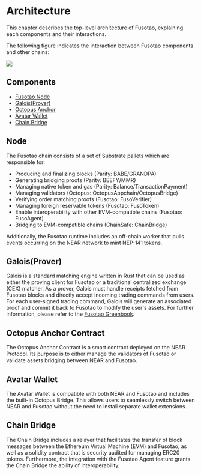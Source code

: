 # Architecture


This chapter describes the top-level architecture of Fusotao, explaining each components and their interactions.

The following figure indicates the interaction between Fusotao components and other chains:

![](/wiki/FusotaoOverview.png)

## Components

- [Fusotao Node](https://github.com/uinb/fusotao)
- [Galois(Prover)](https://github.com/uinb/galois)
- [Octopus Anchor](https://github.com/octopus-network/anchor-contract)
- [Avatar Wallet](https://chrome.google.com/webstore/detail/avatar-wallet/ckfhnogibicdkfkijinnacpmmobbhbjk)
- [Chain Bridge](https://github.com/uinb/ChainBridge)

## Node

The Fusotao chain consists of a set of Substrate pallets which are responsible for:

- Producing and finalizing blocks (Parity: BABE/GRANDPA)
- Generating bridging proofs (Parity: BEEFY/MMR)
- Managing native token and gas (Parity: Balance/TransactionPayment)
- Managing validators (Octopus: OctopusAppchain/OctopusBridge)
- Verifying order matching proofs (Fusotao: FusoVerifier)
- Managing foreign reservable tokens (Fusotao: FusoToken)
- Enable interoperability with other EVM-compatible chains (Fusotao: FusoAgent)
- Bridging to EVM-compatible chains (ChainSafe: ChainBridge)

Additionally, the Fusotao runtime includes an off-chain worker that pulls events occurring on the NEAR network to mint NEP-141 tokens.

## Galois(Prover)

Galois is a standard matching engine written in Rust that can be used as either the proving client for Fusotao or a traditional centralized exchange (CEX) matcher. As a prover, Galois must handle receipts fetched from Fusotao blocks and directly accept incoming trading commands from users. For each user-signed trading command, Galois will generate an associated proof and commit it back to Fusotao to modify the user's assets. For further information, please refer to the [Fusotao Greenbook](https://www.fusotao.org/fusotao-greenbook.pdf).


## Octopus Anchor Contract

The Octopus Anchor Contract is a smart contract deployed on the NEAR Protocol. Its purpose is to either manage the validators of Fusotao or validate assets bridging between NEAR and Fusotao.

## Avatar Wallet

The Avatar Wallet is compatible with both NEAR and Fusotao and includes the built-in Octopus Bridge. This allows users to seamlessly switch between NEAR and Fusotao without the need to install separate wallet extensions.

## Chain Bridge

The Chain Bridge includes a relayer that facilitates the transfer of block messages between the Ethereum Virtual Machine (EVM) and Fusotao, as well as a solidity contract that is security audited for managing ERC20 tokens. Furthermore, the integration with the Fusotao Agent feature grants the Chain Bridge the ability of interoperability.
